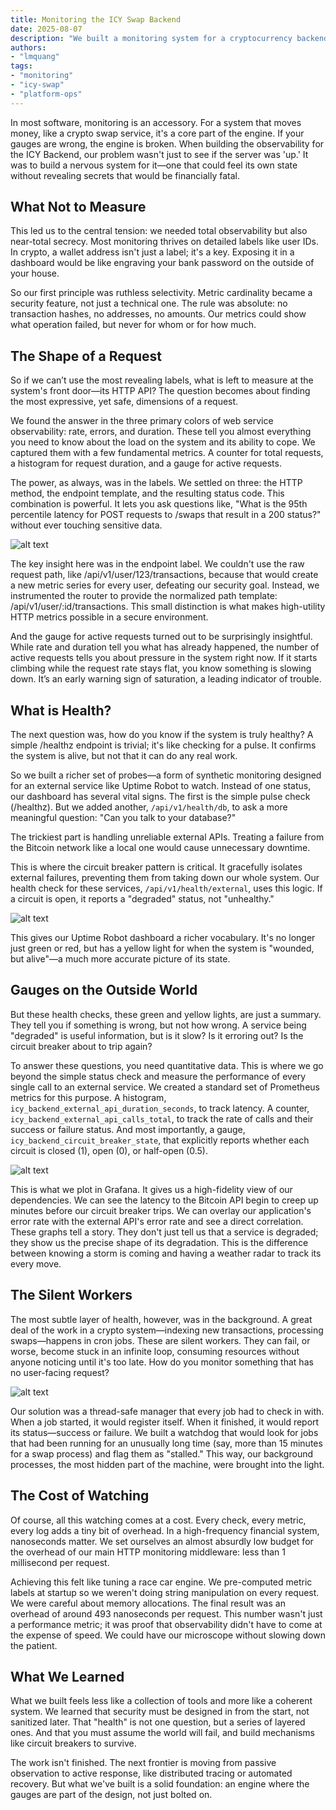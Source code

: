 ```yaml
---
title: Monitoring the ICY Swap Backend
date: 2025-08-07
description: "We built a monitoring system for a cryptocurrency backend that provides deep observability while protecting sensitive financial data through layered health checks and resilient, security-first architecture."
authors:
- "lmquang"
tags:
- "monitoring"
- "icy-swap"
- "platform-ops"
---
```


In most software, monitoring is an accessory. For a system that moves money, like a crypto swap service, it's a core part of the engine. If your gauges are wrong, the engine is broken. When building the observability for the ICY Backend, our problem wasn't just to see if the server was 'up.' It was to build a nervous system for it—one that could feel its own state without revealing secrets that would be financially fatal.

## What Not to Measure

This led us to the central tension: we needed total observability but also near-total secrecy. Most monitoring thrives on detailed labels like user IDs. In crypto, a wallet address isn't just a label; it's a key. Exposing it in a dashboard would be like engraving your bank password on the outside of your house.

So our first principle was ruthless selectivity. Metric cardinality became a security feature, not just a technical one. The rule was absolute: no transaction hashes, no addresses, no amounts. Our metrics could show what operation failed, but never for whom or for how much.

## The Shape of a Request

So if we can’t use the most revealing labels, what is left to measure at the system's front door—its HTTP API? The question becomes about finding the most expressive, yet safe, dimensions of a request.

We found the answer in the three primary colors of web service observability: rate, errors, and duration. These tell you almost 
everything you need to know about the load on the system and its ability to cope. We captured them with a few fundamental metrics. A counter for total requests, a histogram for request duration, and a gauge for active requests.

The power, as always, was in the labels. We settled on three: the HTTP method, the endpoint template, and the resulting status code. This combination is powerful. It lets you ask questions like, "What is the 95th percentile latency for POST requests to /swaps that result in a 200 status?" without ever touching sensitive data.

![alt text](assets/icy-swap-http.png)

The key insight here was in the endpoint label. We couldn't use the raw request path, like /api/v1/user/123/transactions, because that would create a new metric series for every user, defeating our security goal. Instead, we instrumented the router to provide the normalized path template: /api/v1/user/:id/transactions. This small distinction is what makes high-utility HTTP metrics possible in a secure environment.

And the gauge for active requests turned out to be surprisingly insightful. While rate and duration tell you what has already happened, the number of active requests tells you about pressure in the system right now. If it starts climbing while the request rate stays flat, you know something is slowing down. It’s an early warning sign of saturation, a leading indicator of trouble.

## What is Health?

The next question was, how do you know if the system is truly healthy? A simple /healthz endpoint is trivial; it's like checking for a pulse. It confirms the system is alive, but not that it can do any real work.

So we built a richer set of probes—a form of synthetic monitoring designed for an external service like Uptime Robot to watch. Instead of one status, our dashboard has several vital signs. The first is the simple pulse check (/healthz). But we added another, `/api/v1/health/db`, to ask a more meaningful question: "Can you talk to your database?"

The trickiest part is handling unreliable external APIs. Treating a failure from the Bitcoin network like a local one would cause unnecessary downtime.

This is where the circuit breaker pattern is critical. It gracefully isolates external failures, preventing them from taking down our whole system. Our health check for these services, `/api/v1/health/external`, uses this logic. If a circuit is open, it reports a "degraded" status, not "unhealthy."

![alt text](assets/icy-swap-healthz.png)

This gives our Uptime Robot dashboard a richer vocabulary. It's no longer just green or red, but has a yellow light for when the system is "wounded, but alive"—a much more accurate picture of its state.

## Gauges on the Outside World

But these health checks, these green and yellow lights, are just a summary. They tell you if something is wrong, but not how wrong. A service being "degraded" is useful information, but is it slow? Is it erroring out? Is the circuit breaker about to trip again?

To answer these questions, you need quantitative data. This is where we go beyond the simple status check and measure the performance of every single call to an external service. We created a standard set of Prometheus metrics for this purpose. A histogram, `icy_backend_external_api_duration_seconds`, to track latency. A counter, `icy_backend_external_api_calls_total`, to track the rate of calls and their success or failure status. And most importantly, a gauge, `icy_backend_circuit_breaker_state`, that explicitly reports whether each circuit is closed (1), open (0), or half-open (0.5).

![alt text](assets/icy-swap-metrics-external.png)

This is what we plot in Grafana. It gives us a high-fidelity view of our dependencies. We can see the latency to the Bitcoin API begin to creep up minutes before our circuit breaker trips. We can overlay our application's error rate with the external API's error rate and see a direct correlation. These graphs tell a story. They don't just tell us that a service is degraded; they show us the precise shape of its degradation. This is the difference between knowing a storm is coming and having a weather radar to track its every move.

## The Silent Workers

The most subtle layer of health, however, was in the background. A great deal of the work in a crypto system—indexing new transactions, processing swaps—happens in cron jobs. These are silent workers. They can fail, or worse, become stuck in an infinite loop, consuming resources without anyone noticing until it's too late. How do you monitor something that has no user-facing request?

![alt text](assets/icy-swap-job-metrics.png)

Our solution was a thread-safe manager that every job had to check in with. When a job started, it would register itself. When it finished, it would report its status—success or failure. We built a watchdog that would look for jobs that had been running for an unusually long time (say, more than 15 minutes for a swap process) and flag them as "stalled." This way, our background processes, the most hidden part of the machine, were brought into the light.

## The Cost of Watching

Of course, all this watching comes at a cost. Every check, every metric, every log adds a tiny bit of overhead. In a high-frequency financial system, nanoseconds matter. We set ourselves an almost absurdly low budget for the overhead of our main HTTP monitoring middleware: less than 1 millisecond per request.

Achieving this felt like tuning a race car engine. We pre-computed metric labels at startup so we weren't doing string manipulation on every request. We were careful about memory allocations. The final result was an overhead of around 493 nanoseconds per request. This number wasn't just a performance metric; it was proof that observability didn't have to come at the expense of speed. We could have our microscope without slowing down the patient.

## What We Learned

What we built feels less like a collection of tools and more like a coherent system. We learned that security must be designed in from the start, not sanitized later. That "health" is not one question, but a series of layered ones. And that you must assume the world will fail, and build mechanisms like circuit breakers to survive.

The work isn't finished. The next frontier is moving from passive observation to active response, like distributed tracing or automated recovery. But what we've built is a solid foundation: an engine where the gauges are part of the design, not just bolted on.
